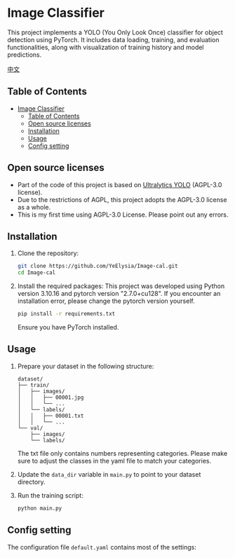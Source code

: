 # Image Classifier

This project implements a YOLO (You Only Look Once) classifier for object detection using PyTorch. It includes data loading, training, and evaluation functionalities, along with visualization of training history and model predictions.

[中文](https://github.com/YeElysia/Image-cal/blob/main/README.zhCN.md)

## Table of Contents

- [Image Classifier](#image-classifier)
  - [Table of Contents](#table-of-contents)
  - [Open source licenses](#open-source-licenses)
  - [Installation](#installation)
  - [Usage](#usage)
  - [Config setting](#config-setting)

## Open source licenses

- Part of the code of this project is based on [Ultralytics YOLO](https://github.com/ultralytics/ultralytics) (AGPL-3.0 license).
- Due to the restrictions of AGPL, this project adopts the AGPL-3.0 license as a whole.
- This is my first time using AGPL-3.0 License. Please point out any errors.

## Installation

1. Clone the repository:

   ```bash
   git clone https://github.com/YeElysia/Image-cal.git
   cd Image-cal
   ```

2. Install the required packages:
   This project was developed using Python version 3.10.16 and pytorch version "2.7.0+cu128". If you encounter an installation error, please change the pytorch version yourself.

   ```bash
   pip install -r requirements.txt
   ```

   Ensure you have PyTorch installed.

## Usage

1. Prepare your dataset in the following structure:

   ```
   dataset/
   ├── train/
   │   ├── images/
   │   │   ├── 00001.jpg
   │   │   └── ...
   │   └── labels/
   │   │   ├── 00001.txt
   │   │   └── ...
   └── val/
       ├── images/
       └── labels/
   ```

   The txt file only contains numbers representing categories. Please make sure to adjust the classes in the yaml file to match your categories.

2. Update the `data_dir` variable in `main.py` to point to your dataset directory.

3. Run the training script:
   ```bash
   python main.py
   ```

## Config setting

The configuration file `default.yaml` contains most of the settings:

